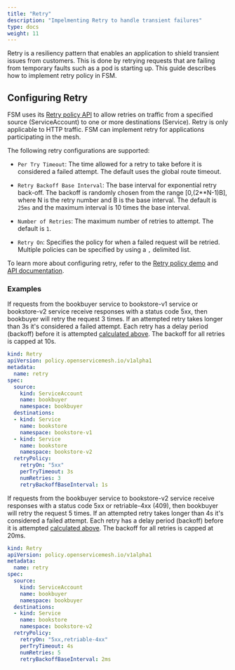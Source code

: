 ```yaml
---
title: "Retry"
description: "Impelmenting Retry to handle transient failures"
type: docs
weight: 11
---
```


Retry is a resiliency pattern that enables an application to shield transient issues from customers. This is done by retrying requests that are failing from temporary faults such as a pod is starting up. This guide describes how to implement retry policy in FSM.

## Configuring Retry

FSM uses its [Retry policy API][1] to allow retries on traffic from a specified source (ServiceAccount) to one or more destinations (Service). Retry is only applicable to HTTP traffic. FSM can implement retry for applications participating in the mesh.

The following retry configurations are supported:

- `Per Try Timeout`: The time allowed for a retry to take before it is considered a failed attempt. The default uses the global route timeout.

- `Retry Backoff Base Interval`: The base interval for exponential retry back-off. The backoff is randomly chosen from the range [0,(2**N-1)B], where N is the retry number and B is the base interval. The default is `25ms` and the maximum interval is 10 times the base interval.

- `Number of Retries`: The maximum number of retries to attempt. The default is `1`.

- `Retry On`: Specifies the policy for when a failed request will be retried. Multiple policies can be specified by using a `,` delimited list.

To learn more about configuring retry, refer to the [Retry policy demo](/docs/demos/retry_policy) and [API documentation][1].

### Examples
If requests from the bookbuyer service to bookstore-v1 service or bookstore-v2 service receive responses with a status code 5xx, then bookbuyer will retry the request 3 times. If an attempted retry takes longer than 3s it's considered a failed attempt. Each retry has a delay period (backoff) before it is attempted [calculated above](#configuring-retry). The backoff for all retries is capped at 10s.
```yaml
kind: Retry
apiVersion: policy.openservicemesh.io/v1alpha1
metadata:
  name: retry
spec:
  source:
    kind: ServiceAccount
    name: bookbuyer
    namespace: bookbuyer
  destinations:
  - kind: Service
    name: bookstore
    namespace: bookstore-v1
  - kind: Service
    name: bookstore
    namespace: bookstore-v2
  retryPolicy:
    retryOn: "5xx"
    perTryTimeout: 3s
    numRetries: 3
    retryBackoffBaseInterval: 1s
```

If requests from the bookbuyer service to bookstore-v2 service receive responses with a status code 5xx or retriable-4xx (409), then bookbuyer will retry the request 5 times. If an attempted retry takes longer than 4s it's considered a failed attempt. Each retry has a delay period (backoff) before it is attempted [calculated above](#configuring-retry). The backoff for all retries is capped at 20ms.
```yaml
kind: Retry
apiVersion: policy.openservicemesh.io/v1alpha1
metadata:
  name: retry
spec:
  source:
    kind: ServiceAccount
    name: bookbuyer
    namespace: bookbuyer
  destinations:
  - kind: Service
    name: bookstore
    namespace: bookstore-v2
  retryPolicy:
    retryOn: "5xx,retriable-4xx"
    perTryTimeout: 4s
    numRetries: 5
    retryBackoffBaseInterval: 2ms
```

[1]: /docs/api_reference/policy/v1alpha1/#policy.openservicemesh.io/v1alpha1.RetrySpec